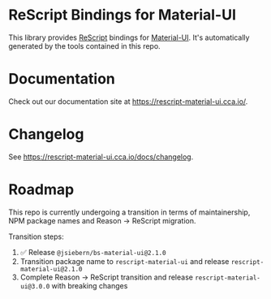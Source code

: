 # ReScript Bindings for Material-UI

This library provides [ReScript](https://rescript-lang.org/) bindings for
[Material-UI](https://material-ui.com/). It's automatically generated by the tools contained in this repo.

# Documentation

Check out our documentation site at https://rescript-material-ui.cca.io/.

# Changelog

See https://rescript-material-ui.cca.io/docs/changelog.

# Roadmap

This repo is currently undergoing a transition in terms of maintainership, NPM package names and Reason -> ReScript migration.

Transition steps:

1. ✅ Release `@jsiebern/bs-material-ui@2.1.0`
2. Transition package name to `rescript-material-ui` and release `rescript-material-ui@2.1.0`
3. Complete Reason -> ReScript transition and release `rescript-material-ui@3.0.0` with breaking changes
